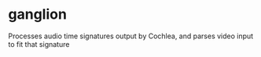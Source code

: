 # ganglion
Processes audio time signatures output by Cochlea, and parses video input to fit that signature
